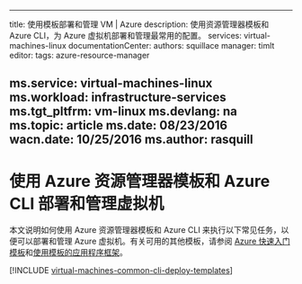 <!-- ARM: tested -->

---
title: 使用模板部署和管理 VM | Azure
description: 使用资源管理器模板和 Azure CLI，为 Azure 虚拟机部署和管理最常用的配置。
services: virtual-machines-linux
documentationCenter: 
authors: squillace
manager: timlt
editor: 
tags: azure-resource-manager

ms.service: virtual-machines-linux
ms.workload: infrastructure-services
ms.tgt_pltfrm: vm-linux
ms.devlang: na
ms.topic: article
ms.date: 08/23/2016
wacn.date: 10/25/2016
ms.author: rasquill
---

# 使用 Azure 资源管理器模板和 Azure CLI 部署和管理虚拟机

本文说明如何使用 Azure 资源管理器模板和 Azure CLI 来执行以下常见任务，以便可以部署和管理 Azure 虚拟机。有关可用的其他模板，请参阅 [Azure 快速入门模板](https://github.com/Azure/azure-quickstart-templates/)和[使用模板的应用程序框架](./virtual-machines-linux-app-frameworks.md)。

[!INCLUDE [virtual-machines-common-cli-deploy-templates](../../includes/virtual-machines-common-cli-deploy-templates.md)]

<!---HONumber=Mooncake_0411_2016-->